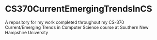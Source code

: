 # CS370CurrentEmergingTrendsInCS
A repository for my work completed throughout my CS-370 Current/Emerging Trends in Computer Science course at Southern New Hampshire University

